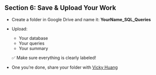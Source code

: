 ## **Section 6: Save & Upload Your Work**

* Create a folder in Google Drive and name it: **YourName\_SQL\_Queries**  
* Upload:  
  * Your database  
  * Your queries  
  * Your summary

  ✅ Make sure everything is clearly labeled\!

* One you’re done, share your folder with [Vicky Huang](mailto:vicky.h@glocalfoundation.ca)